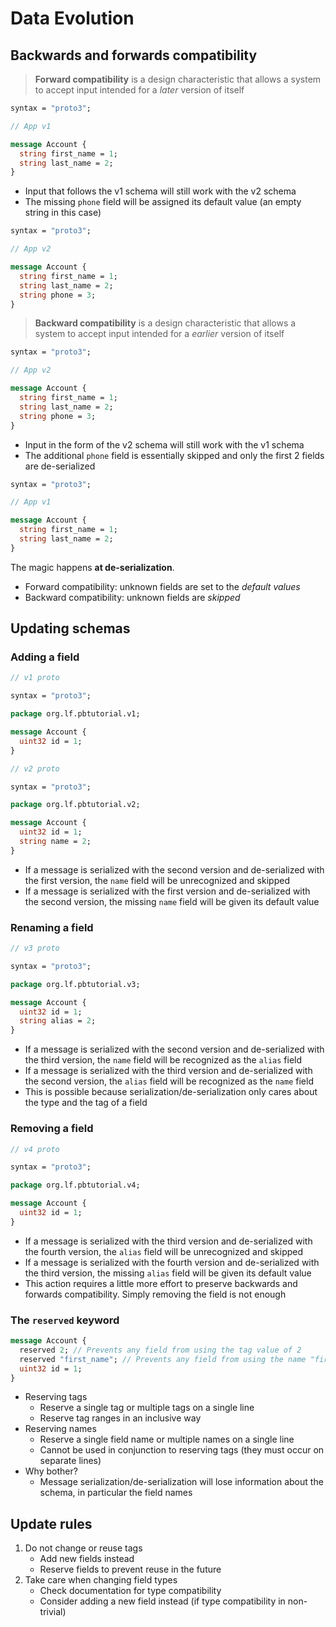 # Data Evolution

## Backwards and forwards compatibility

> **Forward compatibility** is a design characteristic that allows a system to accept input intended for a *later* version of itself

```protobuf
syntax = "proto3";

// App v1

message Account {
  string first_name = 1;
  string last_name = 2;
}
```

- Input that follows the v1 schema will still work with the v2 schema
- The missing `phone` field will be assigned its default value (an empty string in this case)

```protobuf
syntax = "proto3";

// App v2

message Account {
  string first_name = 1;
  string last_name = 2;
  string phone = 3;
}
```

> **Backward compatibility** is a design characteristic that allows a system to accept input intended for a *earlier* version of itself

```protobuf
syntax = "proto3";

// App v2

message Account {
  string first_name = 1;
  string last_name = 2;
  string phone = 3;
}
```

- Input in the form of the v2 schema will still work with the v1 schema
- The additional `phone` field is essentially skipped and only the first 2 fields are de-serialized

```protobuf
syntax = "proto3";

// App v1

message Account {
  string first_name = 1;
  string last_name = 2;
}
```

The magic happens **at de-serialization**.

- Forward compatibility: unknown fields are set to the *default values*
- Backward compatibility: unknown fields are *skipped*

## Updating schemas

### Adding a field

```protobuf
// v1 proto

syntax = "proto3";

package org.lf.pbtutorial.v1;

message Account {
  uint32 id = 1;
}
```

```protobuf
// v2 proto

syntax = "proto3";

package org.lf.pbtutorial.v2;

message Account {
  uint32 id = 1;
  string name = 2;
}
```

- If a message is serialized with the second version and de-serialized with the first version, the `name` field will be unrecognized and skipped
- If a message is serialized with the first version and de-serialized with the second version, the missing `name` field will be given its default value

### Renaming a field


```protobuf
// v3 proto

syntax = "proto3";

package org.lf.pbtutorial.v3;

message Account {
  uint32 id = 1;
  string alias = 2;
}
```

- If a message is serialized with the second version and de-serialized with the third version, the `name` field will be recognized as the `alias` field
- If a message is serialized with the third version and de-serialized with the second version, the `alias` field will be recognized as the `name` field
- This is possible because serialization/de-serialization only cares about the type and the tag of a field

### Removing a field

```protobuf
// v4 proto

syntax = "proto3";

package org.lf.pbtutorial.v4;

message Account {
  uint32 id = 1;
}
```

- If a message is serialized with the third version and de-serialized with the fourth version, the `alias` field will be unrecognized and skipped
- If a message is serialized with the fourth version and de-serialized with the third version, the missing `alias` field will be given its default value
- This action requires a little more effort to preserve backwards and forwards compatibility. Simply removing the field is not enough

### The `reserved` keyword

```protobuf
message Account {
  reserved 2; // Prevents any field from using the tag value of 2
  reserved "first_name"; // Prevents any field from using the name "first_name"
  uint32 id = 1;
}
```

- Reserving tags
  - Reserve a single tag or multiple tags on a single line
  - Reserve tag ranges in an inclusive way
- Reserving names
  - Reserve a single field name or multiple names on a single line
  - Cannot be used in conjunction to reserving tags (they must occur on separate lines)
- Why bother?
  - Message serialization/de-serialization will lose information about the schema, in particular the field names  

## Update rules

1) Do not change or reuse tags
    - Add new fields instead
    - Reserve fields to prevent reuse in the future
2) Take care when changing field types
    - Check documentation for type compatibility
    - Consider adding a new field instead (if type compatibility in non-trivial)
